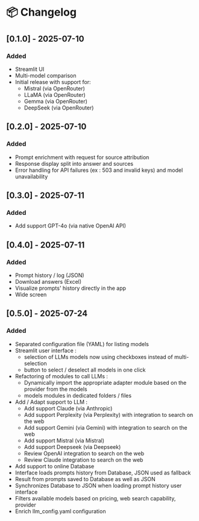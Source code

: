 # 📦 Changelog

## [0.1.0] - 2025-07-10
### Added
- Streamlit UI
- Multi-model comparison
- Initial release with support for:
  - Mistral (via OpenRouter)
  - LLaMA (via OpenRouter)
  - Gemma (via OpenRouter)
  - DeepSeek (via OpenRouter)

## [0.2.0] - 2025-07-10
### Added
- Prompt enrichment with request for source attribution
- Response display split into answer and sources
- Error handling for API failures (ex : 503 and invalid keys) and model unavailability


## [0.3.0] - 2025-07-11
### Added
- Add support GPT-4o (via native OpenAI API)

## [0.4.0] - 2025-07-11
### Added
- Prompt history / log (JSON)
- Download answers (Excel)
- Visualize prompts' history directly in the app
- Wide screen 

## [0.5.0] - 2025-07-24
### Added
- Separated configuration file (YAML) for listing models
- Streamlit user interface : 
  - selection of LLMs models now using checkboxes instead of multi-selection
  - button to select / deselect all models in one click
- Refactoring of modules to call LLMs :
  - Dynamically import the appropriate adapter module based on the provider from the models 
  - models modules in dedicated folders / files
- Add / Adapt support to LLM :
  - Add support Claude (via Anthropic)
  - Add support Perplexity (via Perplexity) with integration to search on the web
  - Add support Gemini (via Gemini) with integration to search on the web
  - Add support Mistral (via Mistral)
  - Add support Deepseek (via Deepseek)
  - Review OpenAI integration to search on the web
  - Review Claude integration to search on the web
- Add support to online Database
- Interface loads prompts history from Database, JSON used as fallback
- Result from prompts saved to Database as well as JSON
- Synchronizes Database to JSON when loading prompt history user interface
- Filters available models based on pricing, web search capability, provider
- Enrich llm_config.yaml configuration